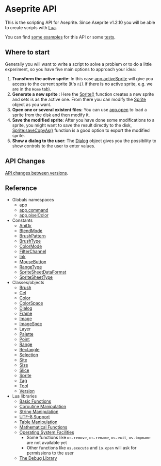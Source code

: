 # Aseprite API

This is the scripting API for Aseprite. Since Aseprite v1.2.10 you
will be able to create scripts with [Lua](https://www.lua.org/).

You can find [some examples](https://github.com/aseprite/Aseprite-Script-Examples)
for this API or some [tests](https://github.com/aseprite/tests/tree/master/scripts).

## Where to start

Generally you will want to write a script to solve a problem or to do
a little experiment, so you have five main options to approach your idea:

1. **Transform the active sprite**: In this case
   [app.activeSprite](api/app.md#appactivesprite) will give you access
   to the current sprite (it's `nil` if there is no active sprite,
   e.g. we are in the `Home` tab).
2. **Generate a new sprite** : Here the
   [Sprite()](api/sprite.md#sprite-1) function creates a new
   sprite and sets is as the active one. From there you can modify the
   [Sprite](api/sprite.md#sprite) object as you want.
3. **Open one or several existent files**: You can use
   [app.open](api/app.md#appopen) to load a sprite from the disk and
   then modify it.
4. **Save the modified sprite**: After you have done some modifications
   to a sprite, you might want to save the result directly to the
   disk, [Sprite:saveCopyAs()](api/sprite.md#spritesavecopyas) function is a
   good option to export the modified sprite.
5. **Show a dialog to the user**: The [Dialog](api/dialog.md#dialog) object
   gives you the possibility to show controls to the user to enter values.

## API Changes

[API changes between versions](Changes.md#api-changes).

## Reference

* Globals namespaces
  * [app](api/app.md#app)
  * [app.command](api/app_command.md#appcommand)
  * [app.pixelColor](api/pixelcolor.md#apppixelcolor)
* Constants
  * [AniDir](api/anidir.md#anidir)
  * [BlendMode](api/blendmode.md#blendmode)
  * [BrushPattern](api/brushpattern.md#brushpattern)
  * [BrushType](api/brushtype.md#brushtype)
  * [ColorMode](api/colormode.md#colormode)
  * [FilterChannel](api/filterchannel.md#filterchannel)
  * [Ink](api/ink.md#ink)
  * [MouseButton](api/mousebutton.md#mousebutton)
  * [RangeType](api/rangetype.md#rangetype)
  * [SpriteSheetDataFormat](api/spritesheetdataformat.md#spritesheetdataformat)
  * [SpriteSheetType](api/spritesheettype.md#spritesheettype)
* Classes/objects
  * [Brush](api/brush.md#brush)
  * [Cel](api/cel.md#cel)
  * [Color](api/color.md#color)
  * [ColorSpace](api/colorspace.md#colorspace)
  * [Dialog](api/dialog.md#dialog)
  * [Frame](api/frame.md#frame)
  * [Image](api/image.md#image)
  * [ImageSpec](api/imagespec.md#imagespec)
  * [Layer](api/layer.md#layer)
  * [Palette](api/palette.md#palette)
  * [Point](api/point.md#point)
  * [Range](api/range.md#range)
  * [Rectangle](api/rectangle.md#rectangle)
  * [Selection](api/selection.md#selection)
  * [Site](api/site.md#site)
  * [Size](api/size.md#size)
  * [Slice](api/slice.md#slice)
  * [Sprite](api/sprite.md#sprite)
  * [Tag](api/tag.md#tag)
  * [Tool](api/tool.md#tool)
  * [Version](api/version.md#version)
* Lua libraries
  * [Basic Functions](https://www.lua.org/manual/5.3/manual.html#6.1)
  * [Coroutine Manipulation](https://www.lua.org/manual/5.3/manual.html#6.2)
  * [String Manipulation](https://www.lua.org/manual/5.3/manual.html#6.4)
  * [UTF-8 Support](https://www.lua.org/manual/5.3/manual.html#6.5)
  * [Table Manipulation](https://www.lua.org/manual/5.3/manual.html#6.6)
  * [Mathematical Functions](https://www.lua.org/manual/5.3/manual.html#6.7)
  * [Operating System Facilities](https://www.lua.org/manual/5.3/manual.html#6.9)
    * Some functions like `os.remove`, `os.rename`, `os.exit`, `os.tmpname` are not available yet
    * Other functions like `os.execute` and `io.open` will ask for permissions to the user
  * [The Debug Library](https://www.lua.org/manual/5.3/manual.html#6.10)
